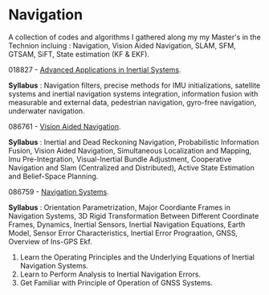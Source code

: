# Navigation

A collection of codes and algorithms I gathered along my my Master's in the Technion incluing :
Navigation, Vision Aided Navigation, SLAM, SFM, GTSAM, SiFT, State estimation (KF & EKF).

018827 - [Advanced Applications in Inertial Systems](https://www.graduate.technion.ac.il/Subjects.Heb/?SUB=018827&SEM=201702).

**Syllabus** :
Navigation filters, precise methods for IMU initializations, satellite systems and inertial navigation systems integration,
information fusion with measurable and external data, pedestrian navigation, gyro-free navigation, underwater navigation.

086761 - [Vision Aided Navigation](https://www.graduate.technion.ac.il/Subjects.Eng/?Sub=86761).

**Syllabus** :
Inertial and Dead Reckoning Navigation, Probabilistic Information Fusion, Vision Aided Navigation, Simultaneous Localization and Mapping, Imu Pre-Integration, Visual-Inertial Bundle Adjustment, Cooperative Navigation and Slam (Centralized and Distributed), Active State Estimation and Belief-Space Planning. 


086759 - [Navigation Systems](https://www.graduate.technion.ac.il/Subjects.Eng/?Sub=86759).

**Syllabus** :
Orientation Parametrization, Major Coordiante Frames in Navigation Systems, 3D Rigid Transformation Between Different Coordinate Frames, Dynamics, Inertial Sensors, Inertial Navigation Equations, Earth Model, Sensor Error Characteristics, Inertial Error Prograation, GNSS, Overview of Ins-GPS Ekf. 
1. Learn the Operating Principles and the Underlying Equations of Inertial Navigation Systems. 
2. Learn to Perform Analysis to Inertial Navigation Errors. 
3. Get Familiar with Principle of Operation of GNSS Systems. 

